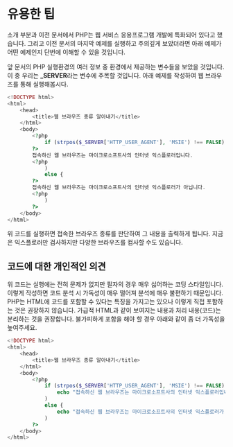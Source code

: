 # 유용한 팁

소개 부분과 이전 문서에서 PHP는 웹 서비스 응용프로그램 개발에 특화되어 있다고 했습니다.
그리고 이전 문서의 마지막 예제를 실행하고 주의깊게 보았더라면 아래 예제가 어떤 예제인지 단번에 이해할 수 있을 것입니다.

앞 문서의 PHP 실행환경의 여러 정보 중 환경에서 제공하는 변수들을 보았을 것입니다. 이 중 우리는 **_SERVER**라는 변수에 주목할 것입니다.
아래 예제를 작성하여 웹 브라우즈를 통해 실행해봅시다.
```php
<!DOCTYPE html>
<html>
    <head>
        <title>웹 브라우즈 종류 알아내기</title>
    </html>
    <body>
        <?php
            if (strpos($_SERVER['HTTP_USER_AGENT'], 'MSIE') !== FALSE) {
        ?>
        접속하신 웹 브라우즈는 마이크로소프트사의 인터넷 익스플로러입니다.
        <?php
            )
            else {
        ?>
        접속하신 웹 브라우즈는 마이크로소프트사의 인터넷 익스플로러가 아닙니다.
        <?php
            )
        ?>
    </body>
</html>
```
위 코드를 실행하면 접속한 브라우즈 종류를 판단하여 그 내용을 출력하게 됩니다. 지금은 익스플로러만 검사하지만 다양한 브라우즈를 컴사할 수도 있습니다.

## 코드에 대한 개인적인 의견
위 코드는 실행에는 전혀 문제가 없지만 필자의 경우 매우 싫어하는 코딩 스타일입니다. 이렇게 작성하면 코드 분석 시 가독성이 매우 떨어져 분석에 매우 불편하기 때문입니다.
PHP는 HTML에 코드를 포함할 수 있다는 특징을 가지고는 있으나 이렇게 직접 포함하는 것은 권장하지 않습니다. 가급적 HTML과 같이 보여지는 내용과 처리 내용(코드)는 분리하는 것을 권장합니다.
불가피하게 포함을 해야 할 경우 아래와 같이 좀 더 가독성을 높여주세요.

```php
<!DOCTYPE html>
<html>
    <head>
        <title>웹 브라우즈 종류 알아내기</title>
    </html>
    <body>
        <?php
            if (strpos($_SERVER['HTTP_USER_AGENT'], 'MSIE') !== FALSE) {
                echo "접속하신 웹 브라우즈는 마이크로소프트사의 인터넷 익스플로러입니다.";
            )
            else {
                echo "접속하신 웹 브라우즈는 마이크로소프트사의 인터넷 익스플로러가 아닙니다.";
            )
        ?>
    </body>
</html>
```